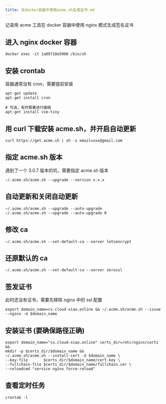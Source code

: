 ```yaml
---
title: 在docker容器中使用acme.sh生成证书.md
---
```


记录用 acme 工具在 docker 容器中使用 nginx 模式生成签名证书 <!-- more -->

## 进入 nginx docker 容器

```shell
docker exec -it 1a89718e5960 /bin/sh
```

## 安装 crontab

容器通常没有 cron，需要提前安装

```shell
apt-get update
apt-get install cron

# 可选，有时需要进行编辑
apt-get install vim-tiny
```

## 用 curl 下载安装 acme.sh，并开启自动更新

```shell
curl https://get.acme.sh | sh -s email=xxx@gmail.com
```

## 指定 acme.sh 版本

遇到了一个 3.0.7 版本的坑，需要指定 acme.sh 版本

```shell
~/.acme.sh/acme.sh --upgrade --version x.x.x
```

## 自动更新和关闭自动更新

```shell
~/.acme.sh/acme.sh --upgrade --auto-upgrade
~/.acme.sh/acme.sh --upgrade --auto-upgrade 0
```

## 修改 ca

```shell
~/.acme.sh/acme.sh --set-default-ca --server letsencrypt
```

## 还原默认的 ca

```shell
~/.acme.sh/acme.sh --set-default-ca --server zerossl
```

## 签发证书

此时还没有证书，需要先移除 nginx 中的 ssl 配置

```shell
export domain_name=cx.cloud-xiao.online && ~/.acme.sh/acme.sh --issue --nginx -d $domain_name
```

## 安装证书 (要确保路径正确)

```shell
export domain_name="cx.cloud-xiao.online" certs_dir=/etc/nginx/certs &&
mkdir -p $certs_dir/$domain_name &&
~/.acme.sh/acme.sh --install-cert -d $domain_name \
--key-file       $certs_dir/$domain_name/cert.key \
--fullchain-file $certs_dir/$domain_name/fullchain.cer \
--reloadcmd "service nginx force-reload"
```

## 查看定时任务

```shell
crontab -l
```
